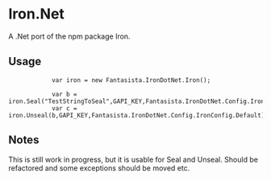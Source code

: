 # Iron.Net

A .Net port of the npm package Iron.  

## Usage
```
            var iron = new Fantasista.IronDotNet.Iron();

            var b = iron.Seal("TestStringToSeal",GAPI_KEY,Fantasista.IronDotNet.Config.IronConfig.Default);
            var c = iron.Unseal(b,GAPI_KEY,Fantasista.IronDotNet.Config.IronConfig.Default);

```

## Notes
This is still work in progress, but it is usable for Seal and Unseal.  Should be refactored and some exceptions should be moved etc.




